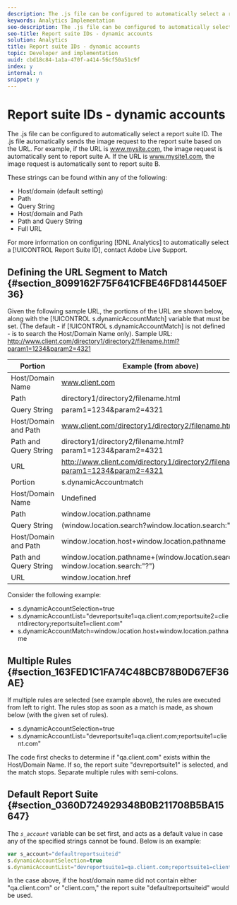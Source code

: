 ```yaml
---
description: The .js file can be configured to automatically select a report suite ID. The .js file automatically sends the image request to the report suite based on the URL. For example, if the URL is www.mysite.com, the image request is automatically sent to report suite A. If the URL is www.mysite1.com, the image request is automatically sent to report suite B.
keywords: Analytics Implementation
seo-description: The .js file can be configured to automatically select a report suite ID. The .js file automatically sends the image request to the report suite based on the URL. For example, if the URL is www.mysite.com, the image request is automatically sent to report suite A. If the URL is www.mysite1.com, the image request is automatically sent to report suite B.
seo-title: Report suite IDs - dynamic accounts
solution: Analytics
title: Report suite IDs - dynamic accounts
topic: Developer and implementation
uuid: cbd18c84-1a1a-470f-a414-56cf50a51c9f
index: y
internal: n
snippet: y
---
```


# Report suite IDs - dynamic accounts

The .js file can be configured to automatically select a report suite ID. The .js file automatically sends the image request to the report suite based on the URL. For example, if the URL is www.mysite.com, the image request is automatically sent to report suite A. If the URL is www.mysite1.com, the image request is automatically sent to report suite B.

These strings can be found within any of the following:

* Host/domain (default setting) 
* Path 
* Query String 
* Host/domain and Path 
* Path and Query String 
* Full URL

For more information on configuring [!DNL Analytics] to automatically select a [!UICONTROL Report Suite ID], contact Adobe Live Support.

## Defining the URL Segment to Match {#section_8099162F75F641CFBE46FD814450EF36}

Given the following sample URL, the portions of the URL are shown below, along with the [!UICONTROL s.dynamicAccountMatch] variable that must be set. (The default - if [!UICONTROL s.dynamicAccountMatch] is not defined - is to search the Host/Domain Name only). 
Sample URL: http://www.client.com/directory1/directory2/filename.html?param1=1234&param2=4321 

|  Portion  | Example (from above)  |
|---|---|
|  Host/Domain Name  | www.client.com  |
|  Path  | directory1/directory2/filename.html  |
|  Query String  | param1=1234&param2=4321  |
|  Host/Domain and Path  | www.client.com/directory1/directory2/filename.html  |
|  Path and Query String  | directory1/directory2/filename.html?param1=1234&param2=4321  |
|  URL  | http://www.client.com/directory1/directory2/filename.html?param1=1234&param2=4321  |
|  Portion  | s.dynamicAccountmatch  |
|  Host/Domain Name  | Undefined  |
|  Path  | window.location.pathname  |
|  Query String  | (window.location.search?window.location.search:"?")  |
|  Host/Domain and Path  | window.location.host+window.location.pathname  |
|  Path and Query String  | window.location.pathname+(window.location.search?window.location.search:"?")  |
|  URL  | window.location.href  |

Consider the following example:

* s.dynamicAccountSelection=true 
* s.dynamicAccountList="devreportsuite1=qa.client.com;reportsuite2=clientdirectory;reportsuite1=client.com" 
* s.dynamicAccountMatch=window.location.host+window.location.pathname

## Multiple Rules {#section_163FED1C1FA74C48BCB78B0D67EF36AE}

If multiple rules are selected (see example above), the rules are executed from left to right. The rules stop as soon as a match is made, as shown below (with the given set of rules).

* s.dynamicAccountSelection=true 
* s.dynamicAccountList="devreportsuite1=qa.client.com;reportsuite1=client.com"

The code first checks to determine if "qa.client.com" exists within the Host/Domain Name. If so, the report suite "devreportsuite1" is selected, and the match stops. Separate multiple rules with semi-colons.

## Default Report Suite {#section_0360D724929348B0B211708B5BA15647}

The *`s_account`* variable can be set first, and acts as a default value in case any of the specified strings cannot be found. Below is an example: 

```js
var s_account="defaultreportsuiteid" 
s.dynamicAccountSelection=true 
s.dynamicAccountList="devreportsuite1=qa.client.com;reportsuite1=client.com" 

```

In the case above, if the host/domain name did not contain either "qa.client.com" or "client.com," the report suite "defaultreportsuiteid" would be used. 
